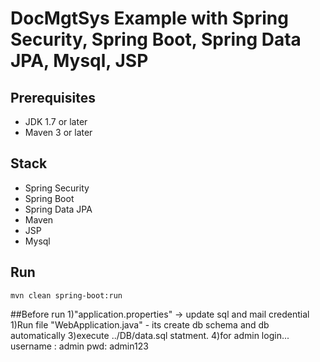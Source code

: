 # DocMgtSys Example with Spring Security, Spring Boot, Spring Data JPA, Mysql, JSP


## Prerequisites
- JDK 1.7 or later
- Maven 3 or later

## Stack
- Spring Security
- Spring Boot
- Spring Data JPA
- Maven
- JSP
- Mysql

## Run
```mvn clean spring-boot:run```


##Before run 
1)"application.properties" -> update sql and mail credential 
1)Run file "WebApplication.java" - its create db schema and db automatically
3)execute ../DB/data.sql statment.
4)for admin login...
username : admin
pwd: admin123

